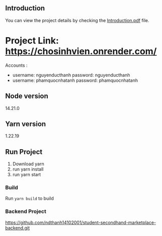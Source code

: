 ## Introduction
You can view the project details by checking the [Introduction.pdf](https://github.com/ndthanh14102001/student-secondhand-marketplace-frontend/blob/main/introduction.pdf) file.

# Project Link: https://chosinhvien.onrender.com/ 
Accounts :
  - username: nguyenducthanh password: nguyenducthanh
  - username: phamquocnhatanh password: phamquocnhatanh

## Node version
14.21.0

## Yarn version
1.22.19

## Run Project 
1. Download yarn
2. run yarn install
3. run yarn start 

### Build 
Run `yarn build` to build

### Backend Project
https://github.com/ndthanh14102001/student-secondhand-marketplace-backend.git
